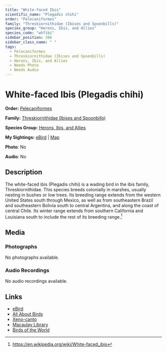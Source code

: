 ```yaml
---
title: "White-faced Ibis"
scientific_name: "Plegadis chihi"
order: "Pelecaniformes"
family: "Threskiornithidae (Ibises and Spoonbills)"
species_group: "Herons, Ibis, and Allies"
species_code: "whfibi"
sidebar_position: 396
sidebar_class_name: " "
tags: 
  - Pelecaniformes
  - Threskiornithidae (Ibises and Spoonbills)
  - Herons, Ibis, and Allies
  - Needs Photo
  - Needs Audio
---
```


# White-faced Ibis (Plegadis chihi)

**Order:** [Pelecaniformes](/tags/pelecaniformes)

**Family:** [Threskiornithidae (Ibises and Spoonbills)](/tags/threskiornithidae-ibises-and-spoonbills)

**Species Group:** [Herons, Ibis, and Allies](/tags/herons-ibis-and-allies)

**My Sightings:** [eBird](https://ebird.org/lifelist?r=world&time=life&spp=whfibi) | [Map](/map?species_code=whfibi)

**Photo**: No 

**Audio**: No

## Description
The white-faced ibis (Plegadis chihi) is a wading bird in the ibis family, Threskiornithidae.
This species breeds colonially in marshes, usually nesting in bushes or low trees. Its breeding range extends from the western United States south through Mexico, as well as from southeastern Brazil and southeastern Bolivia south to central Argentina, and along the coast of central Chile. Its winter range extends from southern California and Louisiana south to include the rest of its breeding range.[^1]

[^1]: https://en.wikipedia.org/wiki/White-faced_ibis

## Media
### Photographs
No photographs available.

### Audio Recordings
No audio recordings available.

## Links
* [eBird](https://ebird.org/species/whfibi) 
* [All About Birds](https://www.allaboutbirds.org/guide/whfibi) 
* [Xeno-canto](https://www.xeno-canto.org/species/plegadis-chihi) 
* [Macaulay Library](https://search.macaulaylibrary.org/catalog?taxonCode=whfibi&sort=rating_rank_desc)
* [Birds of the World](https://birdsoftheworld.org/bow/species/whfibi)
